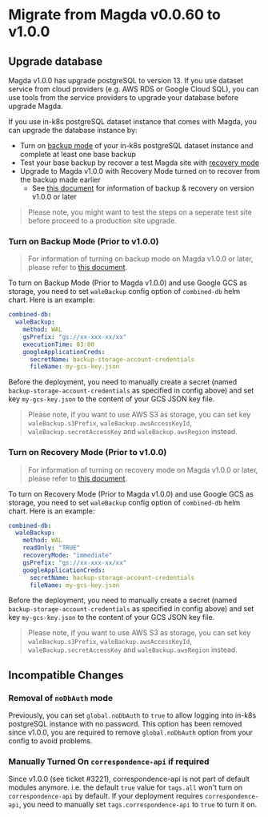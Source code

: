 # Migrate from Magda v0.0.60 to v1.0.0

## Upgrade database

Magda v1.0.0 has upgrade postgreSQL to version 13. If you use dataset service from cloud providers (e.g. AWS RDS or Google Cloud SQL), you can use tools from the service providers to upgrade your database before upgrade Magda.

If you use in-k8s postgreSQL dataset instance that comes with Magda, you can upgrade the database instance by:

- Turn on [backup mode](#turn-on-backup-mode-prior-to-v100) of your in-k8s postgreSQL dataset instance and complete at least one base backup
- Test your base backup by recover a test Magda site with [recovery mode](#turn-on-recovery-mode-prior-to-v100)
- Upgrade to Magda v1.0.0 with Recovery Mode turned on to recover from the backup made earlier
  - See [this document](../how-to-recover-with-continuous-archive-backup.md) for information of backup & recovery on version v1.0.0 or later

> Please note, you might want to test the steps on a seperate test site before proceed to a production site upgrade.

### Turn on Backup Mode (Prior to v1.0.0)

> For information of turning on backup mode on Magda v1.0.0 or later, please refer to [this document](../how-to-recover-with-continuous-archive-backup.md).

To turn on Backup Mode (Prior to Magda v1.0.0) and use Google GCS as storage, you need to set `waleBackup` config option of `combined-db` helm chart. Here is an example:

```yaml
combined-db:
  waleBackup:
    method: WAL
    gsPrefix: "gs://xx-xxx-xx/xx"
    executionTime: 03:00
    googleApplicationCreds:
      secretName: backup-storage-account-credentials
      fileName: my-gcs-key.json
```

Before the deployment, you need to manually create a secret (named `backup-storage-account-credentials` as specified in config above) and set key `my-gcs-key.json` to the content of your GCS JSON key file.

> Please note, if you want to use AWS S3 as storage, you can set key `waleBackup.s3Prefix`, `waleBackup.awsAccessKeyId`, `waleBackup.secretAccessKey` and `waleBackup.awsRegion` instead.

### Turn on Recovery Mode (Prior to v1.0.0)

> For information of turning on recovery mode on Magda v1.0.0 or later, please refer to [this document](../how-to-recover-with-continuous-archive-backup.md).

To turn on Recovery Mode (Prior to Magda v1.0.0) and use Google GCS as storage, you need to set `waleBackup` config option of `combined-db` helm chart. Here is an example:

```yaml
combined-db:
  waleBackup:
    method: WAL
    readOnly: "TRUE"
    recoveryMode: "immediate"
    gsPrefix: "gs://xx-xxx-xx/xx"
    googleApplicationCreds:
      secretName: backup-storage-account-credentials
      fileName: my-gcs-key.json
```

Before the deployment, you need to manually create a secret (named `backup-storage-account-credentials` as specified in config above) and set key `my-gcs-key.json` to the content of your GCS JSON key file.

> Please note, if you want to use AWS S3 as storage, you can set key `waleBackup.s3Prefix`, `waleBackup.awsAccessKeyId`, `waleBackup.secretAccessKey` and `waleBackup.awsRegion` instead.

## Incompatible Changes

### Removal of `noDbAuth` mode

Previously, you can set `global.noDbAuth` to `true` to allow logging into in-k8s postgreSQL instance with no password. This option has been removed since v1.0.0, you are required to remove `global.noDbAuth` option from your config to avoid problems.

### Manually Turned On `correspondence-api` if required

Since v1.0.0 (see ticket #3221), correspondence-api is not part of default modules anymore.
i.e. the default `true` value for `tags.all` won't turn on `correspondence-api` by default.
If your deployment requires `correspondence-api`, you need to manually set `tags.correspondence-api` to `true` to turn it on.
